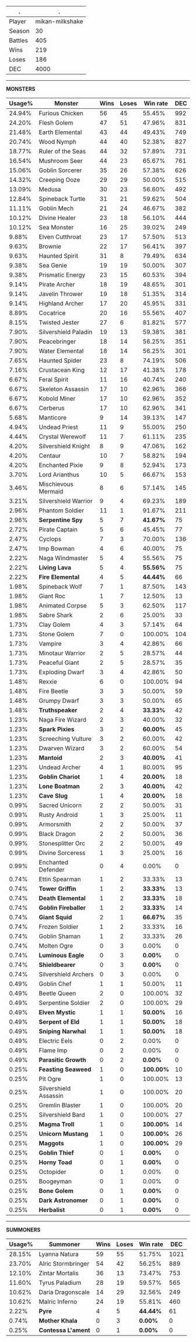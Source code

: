 .|.
|-|-
Player|mikan-milkshake
Season|30
Battles|405
Wins|219
Loses|186
DEC|4000

---
**MONSTERS**

Usage%|Monster|Wins|Loses|Win rate|DEC|
-|-|-|-|-|-|
24.94%|Furious Chicken|56|45|55.45%|992|
24.20%|Flesh Golem|47|51|47.96%|831|
21.48%|Earth Elemental|43|44|49.43%|749|
20.74%|Wood Nymph|44|40|52.38%|827|
18.77%|Ruler of the Seas|44|32|57.89%|731|
16.54%|Mushroom Seer|44|23|65.67%|761|
15.06%|Goblin Sorcerer|35|26|57.38%|626|
14.32%|Creeping Ooze|29|29|50.00%|515|
13.09%|Medusa|30|23|56.60%|492|
12.84%|Spineback Turtle|31|21|59.62%|504|
11.11%|Goblin Mech|21|24|46.67%|382|
10.12%|Divine Healer|23|18|56.10%|444|
10.12%|Sea Monster|16|25|39.02%|249|
9.88%|Elven Cutthroat|23|17|57.50%|513|
9.63%|Brownie|22|17|56.41%|397|
9.63%|Haunted Spirit|31|8|79.49%|634|
9.38%|Sea Genie|19|19|50.00%|307|
9.38%|Prismatic Energy|23|15|60.53%|394|
9.14%|Pirate Archer|18|19|48.65%|301|
9.14%|Javelin Thrower|19|18|51.35%|314|
9.14%|Highland Archer|17|20|45.95%|331|
8.89%|Cocatrice|20|16|55.56%|407|
8.15%|Twisted Jester|27|6|81.82%|577|
7.90%|Silvershield Paladin|19|13|59.38%|381|
7.90%|Peacebringer|18|14|56.25%|351|
7.90%|Water Elemental|18|14|56.25%|301|
7.65%|Haunted Spider|23|8|74.19%|506|
7.16%|Crustacean King|12|17|41.38%|178|
6.67%|Feral Spirit|11|16|40.74%|240|
6.67%|Skeleton Assassin|17|10|62.96%|366|
6.67%|Kobold Miner|17|10|62.96%|352|
6.67%|Cerberus|17|10|62.96%|341|
5.68%|Manticore|9|14|39.13%|147|
4.94%|Undead Priest|11|9|55.00%|250|
4.44%|Crystal Werewolf|11|7|61.11%|235|
4.20%|Silvershield Knight|8|9|47.06%|162|
4.20%|Centaur|10|7|58.82%|194|
4.20%|Enchanted Pixie|9|8|52.94%|173|
3.70%|Lord Arianthus|10|5|66.67%|153|
3.46%|Mischievous Mermaid|8|6|57.14%|145|
3.21%|Silvershield Warrior|9|4|69.23%|189|
2.96%|Phantom Soldier|11|1|91.67%|211|
2.96%|**Serpentine Spy**|5|7|**41.67%**|75|
2.72%|Pirate Captain|5|6|45.45%|77|
2.47%|Cyclops|7|3|70.00%|136|
2.47%|Imp Bowman|4|6|40.00%|75|
2.22%|Naga Windmaster|5|4|55.56%|75|
2.22%|**Living Lava**|5|4|**55.56%**|75|
2.22%|**Fire Elemental**|4|5|**44.44%**|66|
1.98%|Spineback Wolf|7|1|87.50%|143|
1.98%|Giant Roc|1|7|12.50%|13|
1.98%|Animated Corpse|5|3|62.50%|117|
1.98%|Sabre Shark|2|6|25.00%|33|
1.73%|Clay Golem|4|3|57.14%|64|
1.73%|Stone Golem|7|0|100.00%|104|
1.73%|Vampire|3|4|42.86%|66|
1.73%|Minotaur Warrior|2|5|28.57%|44|
1.73%|Peaceful Giant|2|5|28.57%|35|
1.73%|Exploding Dwarf|3|4|42.86%|50|
1.48%|Rexxie|6|0|100.00%|94|
1.48%|Fire Beetle|3|3|50.00%|59|
1.48%|Grumpy Dwarf|3|3|50.00%|65|
1.48%|**Truthspeaker**|2|4|**33.33%**|42|
1.23%|Naga Fire Wizard|2|3|40.00%|32|
1.23%|**Spark Pixies**|3|2|**60.00%**|45|
1.23%|Screeching Vulture|3|2|60.00%|42|
1.23%|Dwarven Wizard|3|2|60.00%|54|
1.23%|**Mantoid**|2|3|**40.00%**|41|
1.23%|Undead Archer|4|1|80.00%|95|
1.23%|**Goblin Chariot**|1|4|**20.00%**|18|
1.23%|**Lone Boatman**|2|3|**40.00%**|42|
1.23%|**Cave Slug**|1|4|**20.00%**|18|
0.99%|Sacred Unicorn|2|2|50.00%|31|
0.99%|Rusty Android|1|3|25.00%|11|
0.99%|Armorsmith|2|2|50.00%|37|
0.99%|Black Dragon|2|2|50.00%|36|
0.99%|Stonesplitter Orc|2|2|50.00%|49|
0.99%|Divine Sorceress|1|3|25.00%|16|
0.99%|Enchanted Defender|0|4|0.00%|0|
0.74%|Ettin Spearman|1|2|33.33%|13|
0.74%|**Tower Griffin**|1|2|**33.33%**|13|
0.74%|**Death Elemental**|1|2|**33.33%**|18|
0.74%|**Goblin Fireballer**|1|2|**33.33%**|14|
0.74%|**Giant Squid**|2|1|**66.67%**|35|
0.74%|Frozen Soldier|1|2|33.33%|16|
0.74%|Goblin Shaman|1|2|33.33%|26|
0.74%|Molten Ogre|0|3|0.00%|0|
0.74%|**Luminous Eagle**|0|3|**0.00%**|0|
0.74%|**Shieldbearer**|0|3|**0.00%**|0|
0.74%|Silvershield Archers|0|3|0.00%|0|
0.49%|Goblin Chef|1|1|50.00%|11|
0.49%|Beetle Queen|2|0|100.00%|32|
0.49%|Serpentine Soldier|2|0|100.00%|29|
0.49%|**Elven Mystic**|1|1|**50.00%**|16|
0.49%|**Serpent of Eld**|1|1|**50.00%**|18|
0.49%|**Sniping Narwhal**|1|1|**50.00%**|18|
0.49%|Electric Eels|0|2|0.00%|0|
0.49%|Flame Imp|0|2|0.00%|0|
0.49%|**Parasitic Growth**|0|2|**0.00%**|0|
0.25%|**Feasting Seaweed**|1|0|**100.00%**|10|
0.25%|Pit Ogre|1|0|100.00%|13|
0.25%|Silvershield Assassin|1|0|100.00%|20|
0.25%|Gremlin Blaster|1|0|100.00%|20|
0.25%|Silvershield Bard|1|0|100.00%|27|
0.25%|**Magma Troll**|1|0|**100.00%**|14|
0.25%|**Unicorn Mustang**|1|0|**100.00%**|26|
0.25%|**Maggots**|1|0|**100.00%**|29|
0.25%|**Goblin Thief**|0|1|**0.00%**|0|
0.25%|**Horny Toad**|0|1|**0.00%**|0|
0.25%|Octopider|0|1|0.00%|0|
0.25%|Boogeyman|0|1|0.00%|0|
0.25%|**Bone Golem**|0|1|**0.00%**|0|
0.25%|**Dark Astronomer**|0|1|**0.00%**|0|
0.25%|**Herbalist**|0|1|**0.00%**|0|

---
**SUMMONERS**

Usage%|Summoner|Wins|Loses|Win rate|DEC|
-|-|-|-|-|-|
28.15%|Lyanna Natura|59|55|51.75%|1021|
23.70%|Alric Stormbringer|54|42|56.25%|889|
12.10%|Zintar Mortalis|36|13|73.47%|753|
11.60%|Tyrus Paladium|28|19|59.57%|565|
10.62%|Daria Dragonscale|14|29|32.56%|249|
10.62%|Malric Inferno|24|19|55.81%|460|
2.22%|**Pyre**|4|5|**44.44%**|61|
0.74%|**Mother Khala**|0|3|**0.00%**|0|
0.25%|**Contessa L'ament**|0|1|**0.00%**|0|
